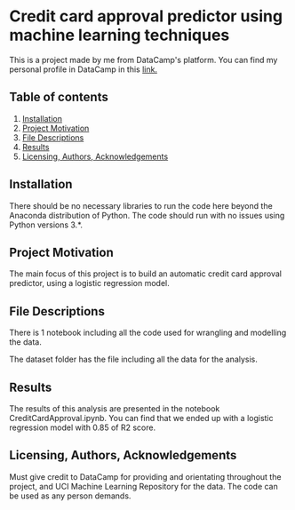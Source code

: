 # Credit card approval predictor using machine learning techniques

This is a project made by me from DataCamp's platform. You can find my personal profile in DataCamp in this [link.](https://www.datacamp.com/profile/thiagogavioli)

## Table of contents
1. [Installation](#Installation)
2. [Project Motivation](#Project-Motivation)
3. [File Descriptions](#File-Descriptions)
4. [Results](#Results)
5. [Licensing, Authors, Acknowledgements](#Licensing-Authors-Acknowledgements)

## Installation
There should be no necessary libraries to run the code here beyond the Anaconda distribution of Python. The code should run with no issues using Python versions 3.*.

## Project Motivation

The main focus of this project is to build an automatic credit card approval predictor, using a logistic regression model. 
  
## File Descriptions

There is 1 notebook including all the code used for wrangling and modelling the data. 

The dataset folder has the file including all the data for the analysis.

## Results

The results of this analysis are presented in the notebook CreditCardApproval.ipynb. You can find that we ended up with a logistic regression model with 0.85 of R2 score. 

## Licensing, Authors, Acknowledgements

Must give credit to DataCamp for providing and orientating throughout the project, and UCI Machine Learning Repository for the data. The code can be used as any person demands.

